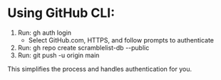 # Using GitHub CLI:
1. Run: gh auth login
   - Select GitHub.com, HTTPS, and follow prompts to authenticate
2. Run: gh repo create scramblelist-db --public
3. Run: git push -u origin main

This simplifies the process and handles authentication for you.
